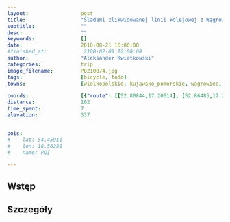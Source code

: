 ```yaml
---
layout:                 post
title:                  "Śladami zlikwidowanej linii kolejowej z Wągrowca do Bydgoszczy"
subtitle:               ""
desc:                   ""
keywords:               []
date:                   2018-08-21 16:00:00
#finished_at:            2100-02-09 12:00:00
author:                 "Aleksander Kwiatkowski"
categories:             trip
image_filename:         P8210074.jpg
tags:                   [bicycle, todo]
towns:                  [wielkopolskie, kujawsko_pomorskie, wagrowiec, golancz, kcynia, szubin, labiszyn, zlotniki_kujawskie]

coords:                 [{"route": [[52.80844,17.20514], [52.86485,17.28925], [52.89987,17.26900], [52.94489,17.30247], [52.96371,17.34006], [52.98366,17.34350], [52.99265,17.39259], [52.99141,17.49044], [52.98810,17.61043], [52.95947,17.62537], [52.95554,17.66090], [52.96495,17.66691], [52.93827,17.74278], [52.93878,17.76578], [52.93351,17.77059], [52.93413,17.83977], [52.95223,17.92388], [52.91591,17.99993], [52.90981,18.08336], [52.90339,18.14086], [52.89604,18.14636], [52.86040,18.13829], [52.85739,18.19751]], "type": "bicycle"}]
distance:               102
time_spent:             7
elevation:              337


pois:
#  - lat: 54.45911
#    lon: 18.56281
#    name: POI

---
```



## Wstęp

## Szczegóły
